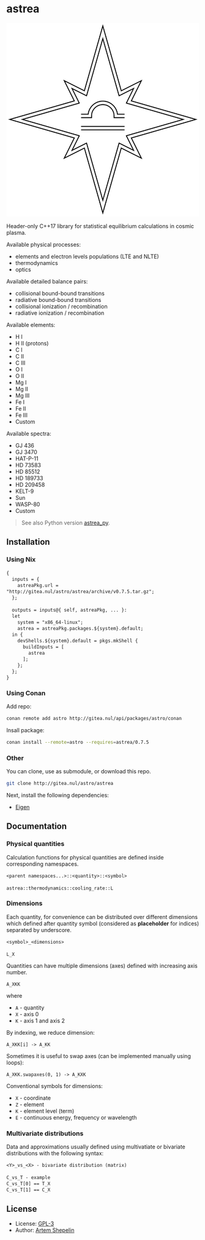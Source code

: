 # astrea

![logo](assets/logo.svg)

Header-only C++17 library for statistical equilibrium calculations in cosmic
plasma.

Available physical processes:

- elements and electron levels populations (LTE and NLTE)
- thermodynamics
- optics

Available detailed balance pairs:

- collisional bound-bound transitions
- radiative bound-bound transitions
- collisional ionization / recombination
- radiative ionization / recombination

Available elements:

- H I
- H II (protons)
- C I
- C II
- C III
- O I
- O II
- Mg I
- Mg II
- Mg III
- Fe I
- Fe II
- Fe III
- Custom

Available spectra:

- GJ 436
- GJ 3470
- HAT-P-11
- HD 73583
- HD 85512
- HD 189733
- HD 209458
- KELT-9
- Sun
- WASP-80
- Custom

> See also Python version [astrea_py](http://gitea.nul/astro/astrea_py).

## Installation

### Using Nix

```
{
  inputs = {
    astreaPkg.url = "http://gitea.nul/astro/astrea/archive/v0.7.5.tar.gz";
  };

  outputs = inputs@{ self, astreaPkg, ... }:
  let
    system = "x86_64-linux";
    astrea = astreaPkg.packages.${system}.default;
  in {
    devShells.${system}.default = pkgs.mkShell {
      buildInputs = [
        astrea
      ];
    };
  };
}
```

### Using Conan

Add repo:

```sh
conan remote add astro http://gitea.nul/api/packages/astro/conan
```

Insall package:

```sh
conan install --remote=astro --requires=astrea/0.7.5
```

### Other

You can clone, use as submodule, or download this repo.

```sh
git clone http://gitea.nul/astro/astrea
```

Next, install the following dependencies:

- [Eigen](https://eigen.tuxfamily.org/index.php?title=Main_Page)

## Documentation

### Physical quantities

Calculation functions for physical quantities are defined inside corresponding
namespaces.

```
<parent namespaces...>::<quantity>::<symbol>

astrea::thermodynamics::cooling_rate::L
```

### Dimensions

Each quantity, for convenience can be distributed over different dimensions
which defined after quantity symbol (considered as **placeholder** for indices)
separated by underscore.

```
<symbol>_<dimensions>

L_X
```

Quantities can have multiple dimensions (axes) defined with increasing axis
number.

```
A_XKK
```

where

- `A` - quantity
- `X` - axis 0
- `K` - axis 1 and axis 2

By indexing, we reduce dimension:

```
A_XKK[i] -> A_KK
```

Sometimes it is useful to swap axes (can be implemented manually using loops):

```
A_XKK.swapaxes(0, 1) -> A_KXK
```

Conventional symbols for dimensions:

- `X` - coordinate
- `Z` - element
- `K` - element level (term)
- `E` - continuous energy, frequency or wavelength

### Multivariate distributions

Data and approximations usually defined using multivatiate or bivariate
distributions with the following syntax:

```
<Y>_vs_<X> - bivariate distribution (matrix)

C_vs_T - example
C_vs_T[0] == T_X
C_vs_T[1] == C_X
```

## License

- License: [GPL-3](./LICENSE)
- Author: [Artem Shepelin](mailto:4.shepelin@gmail.com)